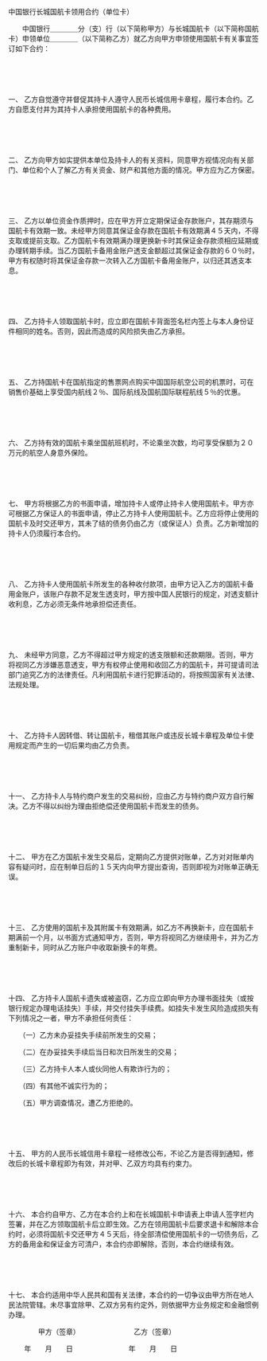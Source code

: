 



中国银行长城国航卡领用合约（单位卡）



 

　　中国银行＿＿＿＿分（支）行（以下简称甲方）与长城国航卡（以下简称国航卡）申领单位＿＿＿＿（以下简称乙方）就乙方向甲方申领使用国航卡有关事宜签订如下合约：

　　

　　

一、
乙方自觉遵守并督促其持卡人遵守人民币长城信用卡章程，履行本合约。乙方自愿支付并为其持卡人承担使用国航卡的各种费用。

　　

　　

二、
乙方向甲方如实提供本单位及持卡人的有关资料，同意甲方视情况向有关部门、单位和个人了解乙方有关资金、财产和其他方面的情况。甲方应为乙方保密。

　　

　　

三、
乙方以单位资金作质押时，应在甲方开立定期保证金存款账户，其存期须与国航卡有效期一致。未经甲方同意其保证金存款在国航卡有效期满４５天内，不得支取或提前支取。乙方国航卡有效期满办理更换新卡时其保证金存款须相应延期或办理转期手续。当乙方国航卡备用金账户透支金额超过其保证金存款的６０％时，甲方有权随时将其保证金存款一次转入乙方国航卡备用金账户，以归还其透支本息。

　　

　　

四、
乙方持卡人领取国航卡时，应立即在国航卡背面签名栏内签上与本人身份证件相同的姓名。否则，因此而造成的风险损失由乙方承担。

　　

　　

五、
乙方持国航卡在国航指定的售票网点购买中国国际航空公司的机票时，可在销售价基础上享受国内航线２％、国际航线及国航国际联程航线５％的优惠。

　　

　　

六、
乙方持有效的国航卡乘坐国航班机时，不论乘坐次数，均可享受保额为２０万元的航空人身意外保险。

　　

　　

七、
甲方将根据乙方的书面申请，增加持卡人或停止持卡人使用国航卡。甲方亦可根据乙方保证人的书面申请，停止乙方持卡人使用国航卡。乙方应将停止使用的国航卡及时交还甲方，其未了结的债务仍由乙方（或保证人）负责。乙方新增加的持卡人仍须履行本合约。

　　

　　

八、
乙方持卡人使用国航卡所发生的各种收付款项，由甲方记入乙方的国航卡备用金账户，该账户存款不足发生透支时，甲方按中国人民银行的规定，对透支额计收利息，乙方必须无条件地承担偿还责任。

　　

　　

九、
未经甲方同意，乙方不得超过甲方规定的透支限额和还款期限。否则，甲方将视同乙方涉嫌恶意透支，甲方有权停止使用和收回乙方的国航卡，并可提请司法部门追究乙方的法律责任。凡利用国航卡进行犯罪活动的，将按照国家有关法律、法规处理。

　　

　　

十、
乙方持卡人因转借、转让国航卡，租借其账户或违反长城卡章程及单位卡使用规定而产生的一切后果均由乙方负责。

　　

　　

十一、
乙方持卡人与特约商户发生的交易纠纷，应由乙方与特约商户双方自行解决。乙方不得以纠纷为理由拒绝偿还使用国航卡而发生的债务。

　　

　　

十二、
甲方在乙方国航卡发生交易后，定期向乙方提供对账单，乙方对对账单内容有疑问时，应在制单日后的１５天内向甲方提出查询，否则即视为对账单正确无误。

　　

　　

十三、
乙方使用的国航卡及其附属卡有效期满，如乙方不再换新卡，应在国航卡期满前一个月，以书面方式通知甲方，否则，甲方将视同乙方继续用卡，并为乙方重制新卡，同时从乙方账户中收取新换卡的年费。

　　

　　

十四、
乙方持卡人国航卡遗失或被盗窃，乙方应立即向甲方办理书面挂失（或按银行规定办理电话挂失）手续，并交付挂失手续费。如挂失卡发生风险造成损失有下列情况之一者，甲方不承担任何责任：

　　（一）乙方未办妥挂失手续前所发生的交易；

　　（二）在办妥挂失手续后当日和次日所发生的交易；

　　（三）乙方持卡人本人或伙同他人有欺诈行为的；

　　（四）有其他不诚实行为的；

　　（五）甲方调查情况，遭乙方拒绝的。

　　

　　

十五、
甲方的人民币长城信用卡章程一经修改公布，不论乙方是否得到通知，修改后的长城卡章程即为有效，并对甲、乙双方均具有约束力。

　　

　　

十六、
本合约自甲方、乙方在本合约上和在长城国航卡申请表上申请人签字栏内签署，并在乙方领取国航卡后立即生效。乙方在领用国航卡后要求退卡和解除本合约时，必须将国航卡交还甲方４５天后，待全部清偿使用国航卡的一切债务后，乙方的备用金和保证金方可清户，本合约亦即解除，否则，本合约继续有效。

　　

　　

十七、
本合约适用中华人民共和国有关法律，本合约的一切争议由甲方所在地人民法院管辖。未尽事宜除甲、乙双方另有约定外，则依据甲方业务规定和金融惯例办理。

　　 　　甲方（签章）　　　　　　　　 乙方（签章）

　　 年　　月　　日　　　　　　　　年　　月　　日
